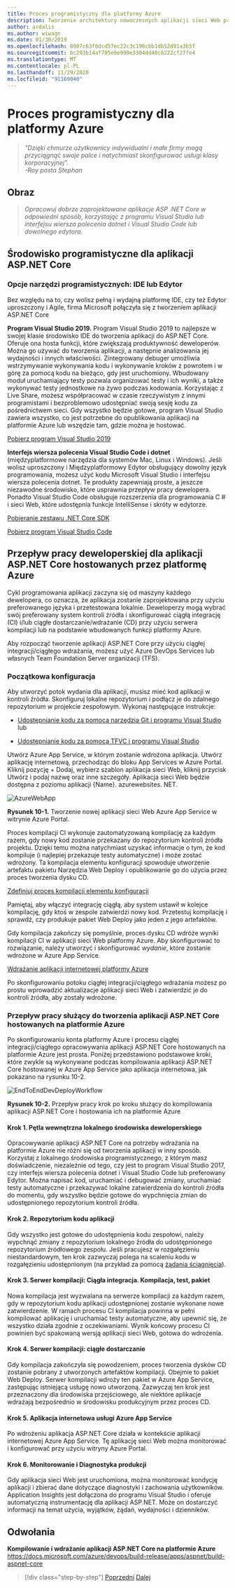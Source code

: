 ```yaml
---
title: Proces programistyczny dla platformy Azure
description: Tworzenie architektury nowoczesnych aplikacji sieci Web przy użyciu ASP.NET Core i platformy Azure | Proces tworzenia aplikacji na platformie Azure
author: ardalis
ms.author: wiwagn
ms.date: 01/30/2019
ms.openlocfilehash: 8907c63f8dcd57ec22c3c196cbb1db52d91a3b5f
ms.sourcegitcommit: bc293b14af795e0e999e3304dd40c0222cf2ffe4
ms.translationtype: MT
ms.contentlocale: pl-PL
ms.lasthandoff: 11/29/2020
ms.locfileid: "91169040"
---
```

# <a name="development-process-for-azure"></a>Proces programistyczny dla platformy Azure

> _"Dzięki chmurze użytkownicy indywidualni i małe firmy mogą przyciągnąć swoje palce i natychmiast skonfigurować usługi klasy korporacyjnej"._  
> _-Roy posta Stephan_

## <a name="vision"></a>Obraz

> *Opracowuj dobrze zaprojektowane aplikacje ASP .NET Core w odpowiedni sposób, korzystając z programu Visual Studio lub interfejsu wiersza polecenia dotnet i Visual Studio Code lub dowolnego edytora.*

## <a name="development-environment-for-aspnet-core-apps"></a>Środowisko programistyczne dla aplikacji ASP.NET Core

### <a name="development-tools-choices-ide-or-editor"></a>Opcje narzędzi programistycznych: IDE lub Edytor

Bez względu na to, czy wolisz pełną i wydajną platformę IDE, czy też Edytor uproszczony i Agile, firma Microsoft połączyła się z tworzeniem aplikacji ASP.NET Core

**Program Visual Studio 2019.** Program Visual Studio 2019 to najlepsze w swojej klasie środowisko IDE do tworzenia aplikacji do ASP.NET Core. Oferuje ona hosta funkcji, które zwiększają produktywność deweloperów. Można go używać do tworzenia aplikacji, a następnie analizowania jej wydajności i innych właściwości. Zintegrowany debuger umożliwia wstrzymywanie wykonywania kodu i wykonywanie kroków z powrotem i w górę za pomocą kodu na bieżąco, gdy jest uruchomiony. Wbudowany moduł uruchamiający testy pozwala organizować testy i ich wyniki, a także wykonywać testy jednostkowe na żywo podczas kodowania. Korzystając z Live Share, możesz współpracować w czasie rzeczywistym z innymi programistami i bezproblemowo udostępniać swoją sesję kodu za pośrednictwem sieci. Gdy wszystko będzie gotowe, program Visual Studio zawiera wszystko, co jest potrzebne do opublikowania aplikacji na platformie Azure lub wszędzie tam, gdzie można je hostować.

[Pobierz program Visual Studio 2019](https://aka.ms/vsdownload?utm_source=mscom&utm_campaign=msdocs)

**Interfejs wiersza polecenia Visual Studio Code i dotnet** (międzyplatformowe narzędzia dla systemów Mac, Linux i Windows). Jeśli wolisz uproszczony i Międzyplatformowy Edytor obsługujący dowolny język programowania, możesz użyć kodu Microsoft Visual Studio i interfejsu wiersza polecenia dotnet. Te produkty zapewniają proste, a jeszcze niezawodne środowisko, które usprawnia przepływ pracy dewelopera. Ponadto Visual Studio Code obsługuje rozszerzenia dla programowania C \# i sieci Web, które udostępnia funkcje IntelliSense i skróty w edytorze.

[Pobieranie zestawu .NET Core SDK](https://dotnet.microsoft.com/download)

[Pobierz program Visual Studio Code](https://code.visualstudio.com/download)

## <a name="development-workflow-for-azure-hosted-aspnet-core-apps"></a>Przepływ pracy deweloperskiej dla aplikacji ASP.NET Core hostowanych przez platformę Azure

Cykl programowania aplikacji zaczyna się od maszyny każdego dewelopera, co oznacza, że aplikacja zostanie zaprojektowana przy użyciu preferowanego języka i przetestowana lokalnie. Deweloperzy mogą wybrać swój preferowany system kontroli źródła i skonfigurować ciągłą integrację (CI) i/lub ciągłe dostarczanie/wdrażanie (CD) przy użyciu serwera kompilacji lub na podstawie wbudowanych funkcji platformy Azure.

Aby rozpocząć tworzenie aplikacji ASP.NET Core przy użyciu ciągłej integracji/ciągłego wdrażania, możesz użyć Azure DevOps Services lub własnych Team Foundation Server organizacji (TFS).

### <a name="initial-setup"></a>Początkowa konfiguracja

Aby utworzyć potok wydania dla aplikacji, musisz mieć kod aplikacji w kontroli źródła. Skonfiguruj lokalne repozytorium i podłącz je do zdalnego repozytorium w projekcie zespołowym. Wykonaj następujące instrukcje:

- [Udostępnianie kodu za pomocą narzędzia Git i programu Visual Studio](/azure/devops/git/share-your-code-in-git-vs) lub

- [Udostępnianie kodu za pomocą TFVC i programu Visual Studio](/azure/devops/tfvc/share-your-code-in-tfvc-vs)

Utwórz Azure App Service, w którym zostanie wdrożona aplikacja. Utwórz aplikację internetową, przechodząc do bloku App Services w Azure Portal. Kliknij pozycję + Dodaj, wybierz szablon aplikacja sieci Web, kliknij przycisk Utwórz i podaj nazwę oraz inne szczegóły. Aplikacja sieci Web będzie dostępna z poziomu aplikacji {Name}. azurewebsites. NET.

![AzureWebApp](./media/image10-2.png)

**Rysunek 10-1.** Tworzenie nowej aplikacji sieci Web Azure App Service w witrynie Azure Portal.

Proces kompilacji CI wykonuje zautomatyzowaną kompilację za każdym razem, gdy nowy kod zostanie przekazany do repozytorium kontroli źródła projektu. Dzięki temu można natychmiast uzyskać informacje o tym, że kod kompiluje (i najlepiej przekazuje testy automatyczne) i może zostać wdrożony. Ta kompilacja elementu konfiguracji spowoduje utworzenie artefaktu pakietu Narzędzia Web Deploy i opublikowanie go do użycia przez proces tworzenia dysku CD.

[Zdefiniuj proces kompilacji elementu konfiguracji](/azure/devops/pipelines/ecosystems/dotnet-core)

Pamiętaj, aby włączyć integrację ciągłą, aby system ustawił w kolejce kompilację, gdy ktoś w zespole zatwierdzi nowy kod. Przetestuj kompilację i sprawdź, czy produkuje pakiet Web Deploy jako jeden z jego artefaktów.

Gdy kompilacja zakończy się pomyślnie, proces dysku CD wdróże wyniki kompilacji CI w aplikacji sieci Web platformy Azure. Aby skonfigurować to rozwiązanie, należy utworzyć i skonfigurować *wydanie*, które zostanie wdrożone w Azure App Service.

[Wdrażanie aplikacji internetowej platformy Azure](/azure/devops/pipelines/targets/webapp)

Po skonfigurowaniu potoku ciągłej integracji/ciągłego wdrażania możesz po prostu wprowadzić aktualizacje aplikacji sieci Web i zatwierdzić je do kontroli źródła, aby zostały wdrożone.

### <a name="workflow-for-developing-azure-hosted-aspnet-core-applications"></a>Przepływ pracy służący do tworzenia aplikacji ASP.NET Core hostowanych na platformie Azure

Po skonfigurowaniu konta platformy Azure i procesu ciągłej integracji/ciągłego opracowywania aplikacji ASP.NET Core hostowanych na platformie Azure jest prosta. Poniżej przedstawiono podstawowe kroki, które zwykle są wykonywane podczas kompilowania aplikacji ASP.NET Core hostowanej w Azure App Service jako aplikacja internetowa, jak pokazano na rysunku 10-2.

![EndToEndDevDeployWorkflow](./media/image10-3.png)

**Rysunek 10-2.** Przepływ pracy krok po kroku służący do kompilowania aplikacji ASP.NET Core i hostowania ich na platformie Azure

#### <a name="step-1-local-dev-environment-inner-loop"></a>Krok 1. Pętla wewnętrzna lokalnego środowiska deweloperskiego

Opracowywanie aplikacji ASP.NET Core na potrzeby wdrażania na platformie Azure nie różni się od tworzenia aplikacji w inny sposób. Korzystaj z lokalnego środowiska programistycznego, z którym masz doświadczenie, niezależnie od tego, czy jest to program Visual Studio 2017, czy interfejs wiersza polecenia dotnet i Visual Studio Code lub preferowany Edytor. Można napisać kod, uruchamiać i debugować zmiany, uruchamiać testy automatyczne i przekazywać lokalne zatwierdzenia do kontroli źródła do momentu, gdy wszystko będzie gotowe do wypchnięcia zmian do udostępnionego repozytorium kontroli źródła.

#### <a name="step-2-application-code-repository"></a>Krok 2. Repozytorium kodu aplikacji

Gdy wszystko jest gotowe do udostępnienia kodu zespołowi, należy wypchnąć zmiany z repozytorium lokalnego źródła do udostępnionego repozytorium źródłowego zespołu. Jeśli pracujesz w rozgałęzieniu niestandardowym, ten krok zazwyczaj polega na scaleniu kodu w rozgałęzieniu udostępnionym (na przykład za pomocą [żądania ściągnięcia](/azure/devops/git/pull-requests)).

#### <a name="step-3-build-server-continuous-integration-build-test-package"></a>Krok 3. Serwer kompilacji: Ciągła integracja. Kompilacja, test, pakiet

Nowa kompilacja jest wyzwalana na serwerze kompilacji za każdym razem, gdy w repozytorium kodu aplikacji udostępnionej zostanie wykonane nowe zatwierdzenie. W ramach procesu CI kompilacja powinna w pełni kompilować aplikację i uruchamiać testy automatyczne, aby upewnić się, że wszystko działa zgodnie z oczekiwaniami. Wynik końcowy procesu CI powinien być spakowaną wersją aplikacji sieci Web, gotowa do wdrożenia.

#### <a name="step-4-build-server-continuous-delivery"></a>Krok 4. Serwer kompilacji: ciągłe dostarczanie

Gdy kompilacja zakończyła się powodzeniem, proces tworzenia dysków CD zostanie pobrany z utworzonych artefaktów kompilacji. Obejmie to pakiet Web Deploy. Serwer kompilacji wdroży ten pakiet w Azure App Service, zastępując istniejącą usługę nowo utworzoną. Zazwyczaj ten krok jest przeznaczony dla środowiska przejściowego, ale niektóre aplikacje wdrażają bezpośrednio w środowisku produkcyjnym przez proces CD.

#### <a name="step-5-azure-app-service-web-app"></a>Krok 5. Aplikacja internetowa usługi Azure App Service

Po wdrożeniu aplikacja ASP.NET Core działa w kontekście aplikacji internetowej Azure App Service. Tę aplikację sieci Web można monitorować i konfigurować przy użyciu witryny Azure Portal.

#### <a name="step-6-production-monitoring-and-diagnostics"></a>Krok 6. Monitorowanie i Diagnostyka produkcji

Gdy aplikacja sieci Web jest uruchomiona, można monitorować kondycję aplikacji i zbierać dane dotyczące diagnostyki i zachowania użytkowników. Application Insights jest dołączona do programu Visual Studio i oferuje automatyczną instrumentację dla aplikacji ASP.NET. Może on dostarczyć informacji na temat użycia, wyjątków, żądań, wydajności i dzienników.

## <a name="references"></a>Odwołania

**Kompilowanie i wdrażanie aplikacji ASP.NET Core na platformie Azure**  
<https://docs.microsoft.com/azure/devops/build-release/apps/aspnet/build-aspnet-core>

>[!div class="step-by-step"]
>[Poprzedni](test-asp-net-core-mvc-apps.md) 
> [Dalej](azure-hosting-recommendations-for-asp-net-web-apps.md)

